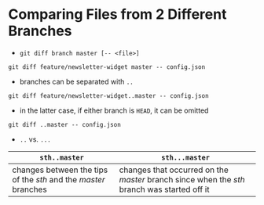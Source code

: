 # Comparing Files from 2 Different Branches

* `git diff branch master [-- <file>]`

```
git diff feature/newsletter-widget master -- config.json
```

* branches can be separated with `..`

```
git diff feature/newsletter-widget..master -- config.json
```

* in the latter case, if either branch is `HEAD`, it can be omitted

```
git diff ..master -- config.json
```

* `..` vs. `...`

| `sth..master` | `sth...master` |
|------|-------|
| changes between the tips of the _sth_ and the _master_ branches | changes that occurred on the _master_ branch since when the _sth_ branch was started off it |
